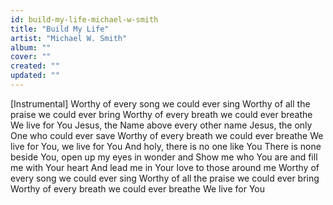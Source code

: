 ```yaml
---
id: build-my-life-michael-w-smith
title: "Build My Life"
artist: "Michael W. Smith"
album: ""
cover: ""
created: ""
updated: ""
---
```


[Instrumental]
Worthy of every song we could ever sing
Worthy of all the praise we could ever bring
Worthy of every breath we could ever breathe
We live for You
Jesus, the Name above every other name
Jesus, the only One who could ever save
Worthy of every breath we could ever breathe
We live for You, we live for You
And holy, there is no one like You
There is none beside You, open up my eyes in wonder and
Show me who You are and fill me with Your heart
And lead me in Your love to those around me
Worthy of every song we could ever sing
Worthy of all the praise we could ever bring
Worthy of every breath we could ever breathe
We live for You